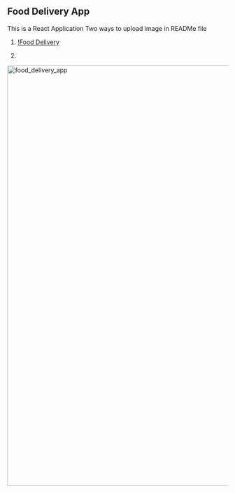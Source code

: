 ## Food Delivery App

This is a React Application
Two ways to upload image in READMe file

1. [!Food Delivery](images/food_delivery_app.png)

2. 
<img width="959" alt="food_delivery_app" src="https://github.com/user-attachments/assets/5c30dbaa-1c38-4c2b-9a16-ef6b5751bc5f">
 
